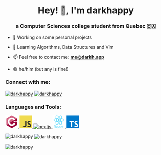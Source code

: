 <h1 align="center">Hey! 👋, I'm darkhappy</h1>
<h3 align="center">a Computer Sciences college student from Quebec 🇨🇦</h3>

- 🔭 Working on some personal projects

- 🌱 Learning Algorithms, Data Structures and Vim

- 📫 Feel free to contact me: **me@darkh.app**

- 😄 he/him (but any is fine!)

<h3 align="left">Connect with me:</h3>
<p align="left">
<a href="https://discords.com/bio/p/darkhappy" target="blank"><img align="center" src="https://raw.githubusercontent.com/rahuldkjain/github-profile-readme-generator/master/src/images/icons/Social/discord.svg" alt="darkhappy" height="30" width="40" /></a>
<a href="https://www.leetcode.com/darkhappy" target="blank"><img align="center" src="https://raw.githubusercontent.com/rahuldkjain/github-profile-readme-generator/master/src/images/icons/Social/leet-code.svg" alt="darkhappy" height="30" width="40" /></a>
</p>

<h3 align="left">Languages and Tools:</h3>
<p align="left"> <a href="https://www.w3schools.com/cpp/" target="_blank" rel="noreferrer"> <img src="https://raw.githubusercontent.com/devicons/devicon/master/icons/cplusplus/cplusplus-original.svg" alt="cplusplus" width="40" height="40"/> </a> <a href="https://developer.mozilla.org/en-US/docs/Web/JavaScript" target="_blank" rel="noreferrer"> <img src="https://raw.githubusercontent.com/devicons/devicon/master/icons/javascript/javascript-original.svg" alt="javascript" width="40" height="40"/> </a> <a href="https://nextjs.org/" target="_blank" rel="noreferrer"> <img src="https://cdn.worldvectorlogo.com/logos/nextjs-2.svg" alt="nextjs" width="40" height="40"/> </a> <a href="https://reactjs.org/" target="_blank" rel="noreferrer"> <img src="https://raw.githubusercontent.com/devicons/devicon/master/icons/react/react-original-wordmark.svg" alt="react" width="40" height="40"/> </a> <a href="https://www.typescriptlang.org/" target="_blank" rel="noreferrer"> <img src="https://raw.githubusercontent.com/devicons/devicon/master/icons/typescript/typescript-original.svg" alt="typescript" width="40" height="40"/> </a> </p>

<p><img align="left" src="https://github-readme-stats.vercel.app/api/top-langs?username=darkhappy&show_icons=true&theme=dracula&locale=en&layout=compact" alt="darkhappy" /></p>

<p>&nbsp;<img align="center" src="https://github-readme-stats.vercel.app/api?username=darkhappy&show_icons=true&theme=dracula&locale=en" alt="darkhappy" /></p>

<p><img align="center" src="https://github-readme-streak-stats.herokuapp.com/?user=darkhappy&theme=dark" alt="darkhappy" /></p>
